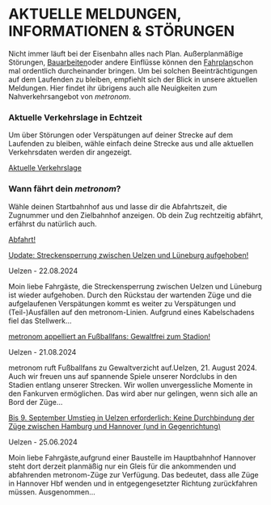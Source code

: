 AKTUELLE MELDUNGEN, INFORMATIONEN & STÖRUNGEN
==========

Nicht immer läuft bei der Eisenbahn alles nach Plan. Außerplanmäßige Störungen, [Bauarbeiten](https://www.der-metronom.de/fahrplan/baustellen-uebersicht/)oder andere Einflüsse können den [Fahrplan](https://www.der-metronom.de/fahrplan/regelfahrplan/)schon mal ordentlich durcheinander bringen. Um bei solchen Beeinträchtigungen auf dem Laufenden zu bleiben, empfiehlt sich der Blick in unsere aktuellen Meldungen. Hier findet ihr übrigens auch alle Neuigkeiten zum Nahverkehrsangebot von *metronom*.

### Aktuelle Verkehrslage in Echtzeit ###

Um über Störungen oder Verspätungen auf deiner Strecke auf dem Laufenden zu bleiben, wähle einfach deine Strecke aus und alle aktuellen Verkehrsdaten werden dir angezeigt.

[Aktuelle Verkehrslage](https://www.der-metronom.de/fahrplan/aktuelle-verkehrslage/)

### Wann fährt dein *metronom*? ###

Wähle deinen Startbahnhof aus und lasse dir die Abfahrtszeit, die Zugnummer und den Zielbahnhof anzeigen. Ob dein Zug rechtzeitig abfährt, erfährst du natürlich auch.

[Abfahrt!](https://www.der-metronom.de/fahrplan/wann-faehrt-mein-metronom/)

[Update: Streckensperrung zwischen Uelzen und Lüneburg aufgehoben!](https://www.der-metronom.de/aktuell/re3-rb31-streckensperrung-zwischen-uelzen-und-l%C3%BCneburg-aufgehoben/)

 Uelzen - 22.08.2024

Moin liebe Fahrgäste,
die Streckensperrung zwischen Uelzen und Lüneburg ist wieder aufgehoben. Durch den Rückstau der wartenden Züge und die aufgelaufenen Verspätungen kommt es weiter zu Verspätungen und (Teil-)Ausfällen auf den metronom-Linien.
Aufgrund eines Kabelschadens fiel das Stellwerk...

[metronom appelliert an Fußballfans: Gewaltfrei zum Stadion!](https://www.der-metronom.de/aktuell/metronom-appelliert-an-fussballfans-gewaltfrei-zum-stadion/)

 Uelzen - 21.08.2024

metronom ruft Fußballfans zu Gewaltverzicht auf.Uelzen, 21. August 2024. Auch wir freuen uns auf spannende Spiele unserer Nordclubs in den Stadien entlang unserer Strecken. Wir wollen unvergessliche Momente in den Fankurven ermöglichen. Das wird aber nur gelingen, wenn sich alle an Bord der Züge...

[Bis 9. September Umstieg in Uelzen erforderlich: Keine Durchbindung der Züge zwischen Hamburg und Hannover (und in Gegenrichtung)](https://www.der-metronom.de/aktuell/bis-9-september-umstieg-in-uelzen-erforderlich-keine-durchbindung-der-zuege-zwischen-hamburg-und-hannover-und-in-gegenrichtung/)

 Uelzen - 25.06.2024

Moin liebe Fahrgäste,aufgrund einer Baustelle im Hauptbahnhof Hannover steht dort derzeit planmäßig nur ein Gleis für die ankommenden und abfahrenden metronom-Züge zur Verfügung. Das bedeutet, dass alle Züge in Hannover Hbf wenden und in entgegengesetzter Richtung zurückfahren müssen. Ausgenommen...
